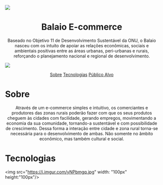<img src="https://i.imgur.com/jF1YvI7.png?1">

<h1 align="center"> Balaio E-commerce </h1>

<p align="center"> Baseado no Objetivo 11 de Desenvolvimento Sustentável da ONU, o Balaio nasceu com os intuito de apoiar as relações econômicas, sociais e ambientais positivas entre as áreas urbanas, peri-urbanas e rurais, reforçando o planejamento nacional e regional de desenvolvimento. </p>


<img src="https://i.imgur.com/bEWXNyE.png">

<p align="center"> 
  <a href="#sobre">Sobre</a>
  <a href="#tecnologia">Tecnologias</a>
  <a href="#clientes">Público Alvo</a>
  
  # Sobre
  
  
<p align="center"> Através de um e-commerce simples e intuitivo, os comerciantes e produtores das zonas rurais poderão fazer com que os seus produtos cheguem às cidades com facilidade, gerando empregos, movimentando a economia da sua comunidade, tornando-a sustentável e com possibilidade de crescimento. Dessa forma a interação entre cidade e zona rural torna-se necessária para o desenvolvimento de ambas. Não somente no âmbito econômico, mas também cultural e social. </p>

# Tecnologias

<img src="https://i.imgur.com/yNPbmgq.jpg" width: "100px" height:"100px"/>

